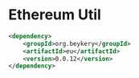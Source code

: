 # Ethereum Util

```xml
<dependency>
    <groupId>org.beykery</groupId>
    <artifactId>eu</artifactId>
    <version>0.0.12</version>
</dependency>
```
